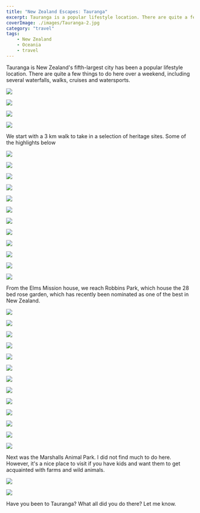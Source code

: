 ```yaml
---
title: "New Zealand Escapes: Tauranga"
excerpt: Tauranga is a popular lifestyle location. There are quite a few things to do here over a weekend, including several waterfalls, walks, cruises and watersports
coverImage: ./images/Tauranga-2.jpg
category: "travel"
tags:
    - New Zealand
    - Oceania
    - travel
---
```


Tauranga is New Zealand's fifth-largest city has been a popular lifestyle location. There are quite a few things to do here over a weekend, including several waterfalls, walks, cruises and watersports.

![](./images/Tauranga-1.jpg)

![](./images/Tauranga-3.jpg)

![](./images/Tauranga-30.jpg)

![](./images/Tauranga-31.jpg)

We start with a 3 km walk to take in a selection of heritage sites. Some of the highlights below

![](./images/Tauranga-2.jpg)

![](./images/Tauranga-6.jpg)

![](./images/Tauranga-7.jpg)

![](./images/Tauranga-8.jpg)

![](./images/Tauranga-9.jpg)

![](./images/Tauranga-10.jpg)

![](./images/Tauranga-11.jpg)

![](./images/Tauranga-12.jpg)

![](./images/Tauranga-13.jpg)

![](./images/Tauranga-14.jpg)

![](./images/Tauranga-15.jpg)

![](./images/Tauranga-16.jpg)

From the Elms Mission house, we reach Robbins Park, which house the 28 bed rose garden, which has recently been nominated as one of the best in New Zealand.

![](./images/Tauranga-4.jpg)

![](./images/Tauranga-5.jpg)

![](./images/Tauranga-17.jpg)

![](./images/Tauranga-18.jpg)

![](./images/Tauranga-19.jpg)

![](./images/Tauranga-20.jpg)

![](./images/Tauranga-21.jpg)

![](./images/Tauranga-22.jpg)

![](./images/Tauranga-23.jpg)

![](./images/Tauranga-24.jpg)

![](./images/Tauranga-25.jpg)

![](./images/Tauranga-26.jpg)

![](./images/Tauranga-27.jpg)

Next was the Marshalls Animal Park. I did not find much to do here. However, it's a nice place to visit if you have kids and want them to get acquainted with farms and wild animals.

![](./images/Tauranga-28.jpg)

![](./images/Tauranga-29.jpg)

Have you been to Tauranga? What all did you do there? Let me know.
